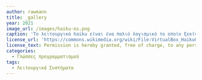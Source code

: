 ```yaml
---
author: rawmann
title: _gallery
year: 2021
image_url: /images/haiku-os.png
caption: 'To λειτουργικό haiku είναι ένα παλιό λογισμικό το οποίο ξεκίνησε να παράγει η εταιρία Haiku το 2001 και είναι εμπνευσμένο από το λειτουργικό BeOS. Το λογισμικό αυτό μπορεί να κατεβαστεί στην ιστοσελίδα "haiku-os.org" δωρεάν με την επιλογή δωρεάς στους συντηριτές του.'
license_url: 'https://commons.wikimedia.org/wiki/File:VirtualBox_HaikuOS_R1B2_54154_111_ENG_01_03_2021_18_32_37.png'
license_text: Permission is hereby granted, free of charge, to any person obtaining a copy of this software and associated documentation files (the "Software"), to deal in the Software without restriction, including without limitation the rights to use, copy, modify, merge, publish, distribute, sublicense, and/or sell copies of the Software, and to permit persons to whom the Software is furnished to do so, subject to the following conditions: The above copyright notice and this permission notice shall be included in all copies or substantial portions of the Software. The Software is provided "as is", without warranty of any kind, express or implied, including but not limited to the warranties of merchantability, fitness for a particular purpose and noninfringement. In no event shall the authors or copyright holders be liable for any claim, damages or other liability, whether in an action of contract, tort or otherwise, arising from, out of or in connection with the Software or the use or other dealings in the Software.
categories:
  - Γλώσσες προγραμματισμού
tags:
  - Λειτουργικά Συστήματα
---
```

